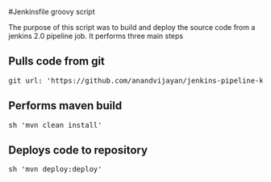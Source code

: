 #Jenkinsfile groovy script

The purpose of this script was to build and deploy the source code from a jenkins 2.0 pipeline job. It performs three main steps
## Pulls code from git
<pre>git url: 'https://github.com/anandvijayan/jenkins-pipeline-kafka.git'</pre>
## Performs maven build
<pre>sh 'mvn clean install'</pre>
## Deploys code to repository
<pre>sh 'mvn deploy:deploy'</pre>